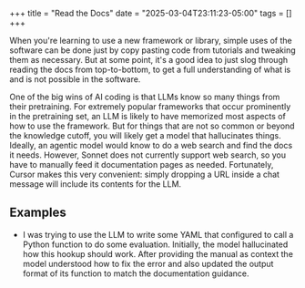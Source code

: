 +++
title = "Read the Docs"
date = "2025-03-04T23:11:23-05:00"
tags = []
+++

When you're learning to use a new framework or library, simple uses
of the software can be done just by copy pasting code from tutorials
and tweaking them as necessary.  But at some point, it's a good idea to just
slog through reading the docs from top-to-bottom, to get a full understanding of what is and is not possible in the software.

One of the big wins of AI coding is that LLMs know so many things from their
pretraining.  For extremely popular frameworks that occur prominently in the
pretraining set, an LLM is likely to have memorized most aspects of how to use
the framework.  But for things that are not so common or beyond the knowledge
cutoff, you will likely get a model that hallucinates things.  Ideally, an
agentic model would know to do a web search and find the docs it needs.
However, Sonnet does not currently support web search, so you have to manually
feed it documentation pages as needed.  Fortunately, Cursor makes this very
convenient: simply dropping a URL inside a chat message will include its
contents for the LLM.

## Examples

- I was trying to use the LLM to write some YAML that configured to call a
  Python function to do some evaluation.  Initially, the model hallucinated
  how this hookup should work.  After providing the manual as context the
  model understood how to fix the error and also updated the output format of
  its function to match the documentation guidance.
